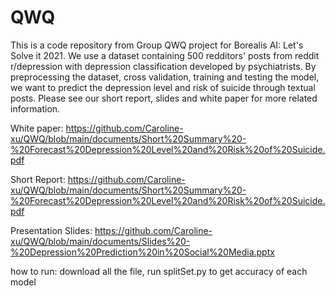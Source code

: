 # QWQ

This is a code repository from Group QWQ project for Borealis AI: Let's Solve it 2021.
We use a dataset containing 500 redditors' posts from reddit r/depression with depression classification developed by psychiatrists.  By preprocessing the dataset, cross validation, training and testing the model, we want to predict the depression level and risk of suicide through textual posts. Please see our short report, slides and white paper for more related information. 

White paper:
https://github.com/Caroline-xu/QWQ/blob/main/documents/Short%20Summary%20-%20Forecast%20Depression%20Level%20and%20Risk%20of%20Suicide.pdf

Short Report: 
https://github.com/Caroline-xu/QWQ/blob/main/documents/Short%20Summary%20-%20Forecast%20Depression%20Level%20and%20Risk%20of%20Suicide.pdf

Presentation Slides:
https://github.com/Caroline-xu/QWQ/blob/main/documents/Slides%20-%20Depression%20Prediction%20in%20Social%20Media.pptx

how to run:
download all the file, run splitSet.py to get accuracy of each model

